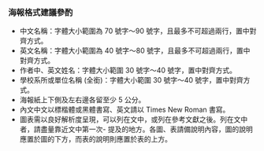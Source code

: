 ### 海報格式建議參酌
- 中文名稱：字體大小範圍為 70 號字〜90 號字，且最多不可超過兩行，置中對齊方式。
- 英文名稱：字體大小範圍為 40 號字〜80 號字，且最多不可超過兩行，置中對齊方式。
- 作者中、英文姓名：字體大小範圍 30 號字〜40 號字，置中對齊方式。
- 學校系所或單位名稱 (全銜)：字體大小範圍 30 號字〜40 號字，置中對齊方式。
- 海報紙上下側及左右邊各留至少 5 公分。
- 內文中文以標楷體或黑體書寫、英文請以 Times New Roman 書寫。
- 圖表需以良好解析度呈現，可以列在文中，或列在參考文獻之後。列在文中者，請盡量靠近文中第一次- 提及的地方。各圖、表請備說明內容，圖的說明應置於圖的下方，而表的說明則應置於表的上方。
